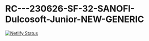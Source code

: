 # RC---230626-SF-32-SANOFI-Dulcosoft-Junior-NEW-GENERIC
[![Netlify Status](https://api.netlify.com/api/v1/badges/ec63315b-6c59-46c3-85c0-adf0c549b79f/deploy-status)](https://app.netlify.com/sites/dulcosoft-junior-new-generic/deploys)
